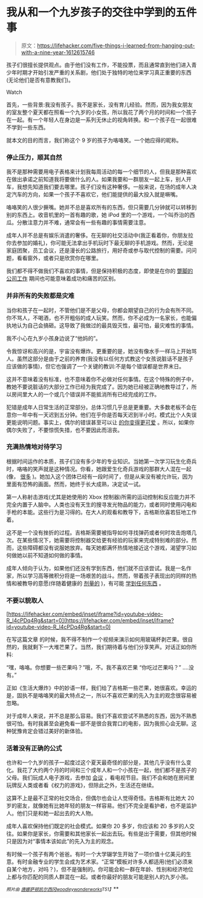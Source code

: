 # 我从和一个九岁孩子的交往中学到的五件事

> 原文：<https://lifehacker.com/five-things-i-learned-from-hanging-out-with-a-nine-year-1612615746>

孩子们很擅长提供观点。由于他们没有工作，不能投票，而且通常直到他们进入青少年时期才开始引发严重的关系剧，他们处于独特的地位来学习真正重要的东西(无论他们是否有意教我们)。

Watch

首先，一些背景:我没有孩子。我不是家长，没有育儿经验。然而，因为我女朋友的室友整个夏天都在照看一个九岁的小女孩，所以我花了两个月的时间和一个孩子在一起。有一个年轻人在身边是一系列无休止的视角转换。和一个孩子在一起很难不学到一些东西。

就本文的目的而言，我们称这个 9 岁的孩子为咯咯笑。一个她应得的昵称。

### **停止压力，顺其自然**

我不是那种需要用电子表格来计划我每周活动的每一个细节的人，但我是那种喜欢在做出承诺之前知道我将要做什么的人。如果我要和一群朋友一起上车，别人开车，我想先知道我们要去哪里。孩子们没有这种奢侈。一般来说，在场的成年人决定汽车的方向，如果一个孩子不喜欢它，他们能提供的最大投入就是噘嘴。

咯咯笑的人很少撅嘴。她并不总是喜欢所有的东西，但只需要几分钟就可以转移到别的东西上。收音机里的一首有趣的歌，她 iPod 里的一个游戏，一个叫乔治的西瓜。分散注意力并不难，通常会有一些有趣的事情需要注意。

成年人并不总是有娱乐消遣的奢侈。在无聊的社交活动中(我正看着你，你朋友拉你去参加的婚礼)，你可能无法拿出手机玩时下最无聊的手机游戏。然而，无论是家庭团聚，员工会议，还是漫长的公路旅行，用好奇或参与取代控制的需要。问问题，看看窗外，或者只是欣赏你在哪里。

我们都不得不做我们不喜欢的事情，但是保持积极的态度，即使是在你的 [蹩脚的公司工作](https://lifehacker.com/maintain-your-professional-attitude-even-when-your-corp-5831610) 期间也可能意味着成功和痛苦的区别。

### **并非所有的失败都是灾难**

当你和孩子在一起时，不管他们是不是父母，你都会期望自己的行为会有所不同。你不骂人，不喝酒，也不开粗俗的成人玩笑。然而，你不必成为一名家长，也能偏执地认为自己会搞砸。这导致了我做过的最具毁灭性，最可怕，最灾难性的事情。

我不小心在九岁小孩身边说了“他妈的”。

令我惊讶和高兴的是，宇宙没有爆炸。更重要的是，她没有像水手一样马上开始骂人。虽然这部分是由于之前的养育(我没有以任何方式教这个女孩说脏话不是孩子应该做的事情)，但它也强调了一个关键的教训:不是每个错误都是世界末日。

这并不意味着没有标准，也不意味着你不必做对任何事情。在这个特殊的例子中，教她不要说脏话的大部分工作已经为我完成了。因为她已经被正确地教导过了，所以房间里大人的一个或几个错误并不能抵消所有已经完成的工作。

犯错是成年人日常生活的正常部分。总体习惯几乎总是更重要。大多数老板不会在意你一年中有一天迟到五分钟。他们在乎你是否每天迟到半小时。模式比个人失误更能说明问题。事实上，偶尔的错误甚至可以让 [的你变得更可爱](https://lifehacker.com/dont-fret-over-your-mistakes-they-make-you-more-likea-1443864293) 。所以，如果你偶尔失败了，不要惊慌失措，也不要因此而沮丧。

### **充满热情地对待学习**

根据时间运作的本质，孩子们没有多少年的专业知识。当她第一次学习玩生化奇兵时，咯咯的笑声就是这种情况。你看，她跟爱生化奇兵游戏的那群大人混在一起(像， [很多](https://www.facebook.com/teambioshock) )。她加入这个团体已经有一段时间了，但是从来没有被允许玩，因为里面有恐怖的画面。然而，她终于长大成熟，决定试一试。

第一人称射击游戏(尤其是她使用的 Xbox 控制器)所需的运动控制和反应能力并不完全内置于人脑中。人类也没有天生的搜寻发光物品的能力，或者同时使用闪电和手枪的本能。这些行为是习得的。在大人的观看和教导下，吉格斯欣喜若狂地工作着。

这不是一个没有挫折的过程。吉格斯需要被指导如何寻找弹药或者何时攻击炮塔几次。在某些情况下，她需要将控制器交给更有经验的玩家来完成特别难的部分。然而，这些障碍都没有说服她放弃。每天她都满怀热情地接近这个游戏，渴望学习如何做她以前不知道如何做的事情。

成年人倾向于认为，如果他们还没有学到东西，他们就不应该尝试。我是一名作家，所以学习高等微积分将是一场艰苦的战斗。然而，带着孩子表现出的同样的热情和被教导的意愿(伴随着健康的 [剂量的](https://lifehacker.com/the-science-of-practice-what-happens-when-you-learn-a-510255025) )，有可能 [学到任何东西](http://lifehacker.com/the-science-behind-how-we-learn-new-skills-908488422) 。

### 不要以貌取人

 [https://lifehacker.com/embed/inset/iframe?id=youtube-video-R_l4cPDq4Rg&start=0](https://lifehacker.com/embed/inset/iframe?id=youtube-video-R_l4cPDq4Rg&start=0) 

在写这篇文章 的时候，我不得不制作一个视频来演示如何用玻璃杯剥芒果。很自然的，我就剩下一大堆芒果了。当然，我们期待着与他们分享笑声。对话正如你所料:

“嘿，咯咯。你想要一些芒果吗？”哦，不。我不喜欢芒果
“你吃过芒果吗？”
....没有。”

正如《生活大爆炸》中的妙语一样，我们给了吉格斯一些芒果，她很喜欢。幸运的是，固执不是咯咯笑的最大特点之一，所以不喜欢芒果的先入为主的观念很容易被忽略。

对于成年人来说，并不总是那么容易。我们不喜欢尝试不熟悉的东西，因为不熟悉很可怕。有时我甚至会避免看一部不是很合我胃口的电影，因为我担心会无聊。这种犹豫肯定会错过美好的新体验。

### **活着没有正确的公式**

也许和一个九岁的孩子一起度过这个夏天最奇怪的部分是，其他几乎没有什么变化。我花了大约两个月的时间和三个成年人和一个小孩在一起，他们都不是孩子的父母。我们玩成人电子游戏，去参加 [会议](https://lifehacker.com/everything-you-need-to-know-to-survive-a-convention-1578952029) ，看电视节目。我们不会和她在房间里玩牌反人类或者看《权力的游戏》，但除此之外，生活还在继续。

这算不上是最不正常的社交场合，但偶尔也会让人觉得奇怪。吉格斯有比她大 20 岁的密友，就像她有比她年轻的朋友一样容易。他们不完全是看护者，也不是监护人。他们只是和她一起出去的大人物。

成年人喜欢保持他们既定的社会模式。如果你 20 多岁，你应该和 20 多岁的人交往。如果你是家长，你需要和其他家长一起出去玩。有些是出于需要，但其他时候只是因为对“事情本该如此”的先入为主的观念。

有时候一个孩子有两个爸爸。有时一个大学辍学生开始了一项价值十亿美元的生意。有时金融专业的学生会成为艺术家。“正常”模板对许多人都适用(他们必须来自某个地方，对吗？)，但不是强制的。你可能会和一群在年龄、性别和经济地位上都与你匹配的同质人群混在一起。或者你最好的朋友可能是别人的九岁小孩。

<small>*照片由*</small> [<small>*唐娜萨顿*</small>](http://www.flickr.com/photos/77043400@N00/967887549)<small></small>*[<small>*凯尔西冈*</small>](http://www.flickr.com/photos/madmarv/3462334242)<small></small>*[<small>*woodleywonderworks*</small>](http://www.flickr.com/photos/wwworks/3058182308)<small>*T51】*</small>**